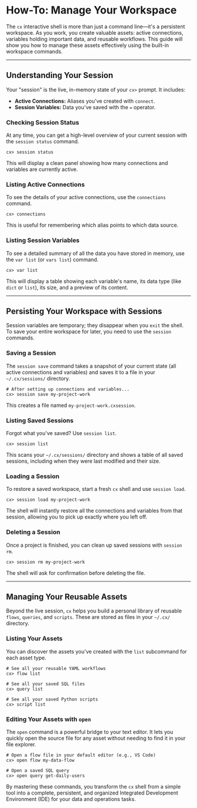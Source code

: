 # How-To: Manage Your Workspace

The `cx` interactive shell is more than just a command line—it's a persistent workspace. As you work, you create valuable assets: active connections, variables holding important data, and reusable workflows. This guide will show you how to manage these assets effectively using the built-in workspace commands.

---

## Understanding Your Session

Your "session" is the live, in-memory state of your `cx>` prompt. It includes:

- **Active Connections:** Aliases you've created with `connect`.
- **Session Variables:** Data you've saved with the `=` operator.

### Checking Session Status

At any time, you can get a high-level overview of your current session with the `session status` command.

```
cx> session status
```

This will display a clean panel showing how many connections and variables are currently active.

### Listing Active Connections

To see the details of your active connections, use the `connections` command.

```
cx> connections
```

This is useful for remembering which alias points to which data source.

### Listing Session Variables

To see a detailed summary of all the data you have stored in memory, use the `var list` (or `vars list`) command.

```
cx> var list
```

This will display a table showing each variable's name, its data type (like `dict` or `list`), its size, and a preview of its content.

---

## Persisting Your Workspace with Sessions

Session variables are temporary; they disappear when you `exit` the shell. To save your entire workspace for later, you need to use the `session` commands.

### Saving a Session

The `session save` command takes a snapshot of your current state (all active connections and variables) and saves it to a file in your `~/.cx/sessions/` directory.

```
# After setting up connections and variables...
cx> session save my-project-work
```

This creates a file named `my-project-work.cxsession`.

### Listing Saved Sessions

Forgot what you've saved? Use `session list`.

```
cx> session list
```

This scans your `~/.cx/sessions/` directory and shows a table of all saved sessions, including when they were last modified and their size.

### Loading a Session

To restore a saved workspace, start a fresh `cx` shell and use `session load`.

```
cx> session load my-project-work
```

The shell will instantly restore all the connections and variables from that session, allowing you to pick up exactly where you left off.

### Deleting a Session

Once a project is finished, you can clean up saved sessions with `session rm`.

```
cx> session rm my-project-work
```

The shell will ask for confirmation before deleting the file.

---

## Managing Your Reusable Assets

Beyond the live session, `cx` helps you build a personal library of reusable `flows`, `queries`, and `scripts`. These are stored as files in your `~/.cx/` directory.

### Listing Your Assets

You can discover the assets you've created with the `list` subcommand for each asset type.

```
# See all your reusable YAML workflows
cx> flow list

# See all your saved SQL files
cx> query list

# See all your saved Python scripts
cx> script list
```

### Editing Your Assets with `open`

The `open` command is a powerful bridge to your text editor. It lets you quickly open the source file for any asset without needing to find it in your file explorer.

```
# Open a flow file in your default editor (e.g., VS Code)
cx> open flow my-data-flow

# Open a saved SQL query
cx> open query get-daily-users
```

By mastering these commands, you transform the `cx` shell from a simple tool into a complete, persistent, and organized Integrated Development Environment (IDE) for your data and operations tasks.
